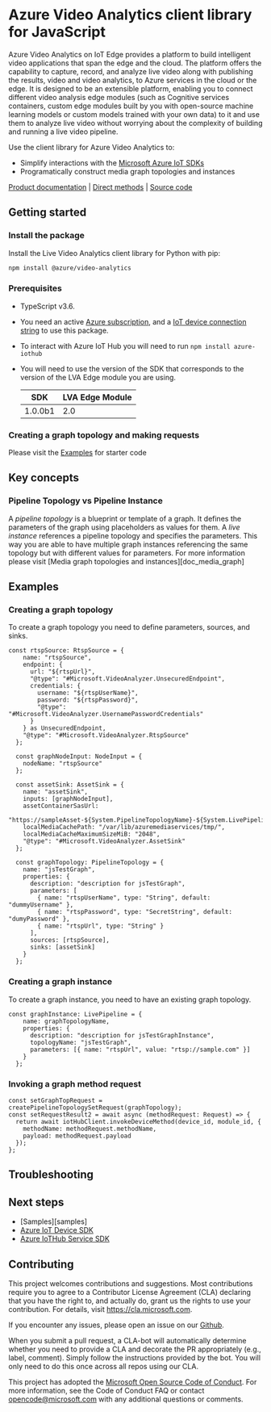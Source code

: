 # Azure Video Analytics client library for JavaScript

Azure Video Analytics on IoT Edge provides a platform to build intelligent video applications that span the edge and the cloud. The platform offers the capability to capture, record, and analyze live video along with publishing the results, video and video analytics, to Azure services in the cloud or the edge. It is designed to be an extensible platform, enabling you to connect different video analysis edge modules (such as Cognitive services containers, custom edge modules built by you with open-source machine learning models or custom models trained with your own data) to it and use them to analyze live video without worrying about the complexity of building and running a live video pipeline.

Use the client library for Azure Video Analytics to:

- Simplify interactions with the [Microsoft Azure IoT SDKs](https://github.com/azure/azure-iot-sdks)
- Programatically construct media graph topologies and instances

[Product documentation][doc_product] | [Direct methods][doc_direct_methods] | [Source code][source]

## Getting started

### Install the package

Install the Live Video Analytics client library for Python with pip:

```bash
npm install @azure/video-analytics
```

### Prerequisites

- TypeScript v3.6.
- You need an active [Azure subscription][azure_sub], and a [IoT device connection string][iot_device_connection_string] to use this package.
- To interact with Azure IoT Hub you will need to run `npm install azure-iothub`
- You will need to use the version of the SDK that corresponds to the version of the LVA Edge module you are using.

  | SDK     | LVA Edge Module |
  | ------- | --------------- |
  | 1.0.0b1 | 2.0             |

### Creating a graph topology and making requests

Please visit the [Examples](#examples) for starter code

## Key concepts

### Pipeline Topology vs Pipeline Instance

A _pipeline topology_ is a blueprint or template of a graph. It defines the parameters of the graph using placeholders as values for them. A _live instance_ references a pipeline topology and specifies the parameters. This way you are able to have multiple graph instances referencing the same topology but with different values for parameters. For more information please visit [Media graph topologies and instances][doc_media_graph]

## Examples

### Creating a graph topology

To create a graph topology you need to define parameters, sources, and sinks.

```
const rtspSource: RtspSource = {
    name: "rtspSource",
    endpoint: {
      url: "${rtspUrl}",
      "@type": "#Microsoft.VideoAnalyzer.UnsecuredEndpoint",
      credentials: {
        username: "${rtspUserName}",
        password: "${rtspPassword}",
        "@type": "#Microsoft.VideoAnalyzer.UsernamePasswordCredentials"
      }
    } as UnsecuredEndpoint,
    "@type": "#Microsoft.VideoAnalyzer.RtspSource"
  };

  const graphNodeInput: NodeInput = {
    nodeName: "rtspSource"
  };

  const assetSink: AssetSink = {
    name: "assetSink",
    inputs: [graphNodeInput],
    assetContainerSasUrl:
      "https://sampleAsset-${System.PipelineTopologyName}-${System.LivePipelineName}.com",
    localMediaCachePath: "/var/lib/azuremediaservices/tmp/",
    localMediaCacheMaximumSizeMiB: "2048",
    "@type": "#Microsoft.VideoAnalyzer.AssetSink"
  };

  const graphTopology: PipelineTopology = {
    name: "jsTestGraph",
    properties: {
      description: "description for jsTestGraph",
      parameters: [
        { name: "rtspUserName", type: "String", default: "dummyUsername" },
        { name: "rtspPassword", type: "SecretString", default: "dumyPassword" },
        { name: "rtspUrl", type: "String" }
      ],
      sources: [rtspSource],
      sinks: [assetSink]
    }
  };

```

### Creating a graph instance

To create a graph instance, you need to have an existing graph topology.

```
const graphInstance: LivePipeline = {
    name: graphTopologyName,
    properties: {
      description: "description for jsTestGraphInstance",
      topologyName: "jsTestGraph",
      parameters: [{ name: "rtspUrl", value: "rtsp://sample.com" }]
    }
  };

```

### Invoking a graph method request

```
const setGraphTopRequest = createPipelineTopologySetRequest(graphTopology);
const setRequestResult2 = await async (methodRequest: Request) => {
  return await iotHubClient.invokeDeviceMethod(device_id, module_id, {
    methodName: methodRequest.methodName,
    payload: methodRequest.payload
  });
};
```

## Troubleshooting

## Next steps

- [Samples][samples]
- [Azure IoT Device SDK][iot-device-sdk]
- [Azure IoTHub Service SDK][iot-hub-sdk]

## Contributing

This project welcomes contributions and suggestions. Most contributions require
you to agree to a Contributor License Agreement (CLA) declaring that you have
the right to, and actually do, grant us the rights to use your contribution.
For details, visit https://cla.microsoft.com.

If you encounter any issues, please open an issue on our [Github][github-page-issues].

When you submit a pull request, a CLA-bot will automatically determine whether
you need to provide a CLA and decorate the PR appropriately (e.g., label,
comment). Simply follow the instructions provided by the bot. You will only
need to do this once across all repos using our CLA.

This project has adopted the
[Microsoft Open Source Code of Conduct][code_of_conduct]. For more information,
see the Code of Conduct FAQ or contact opencode@microsoft.com with any
additional questions or comments.

<!-- LINKS -->

[azure_cli]: https://docs.microsoft.com/cli/azure
[azure_sub]: https://azure.microsoft.com/free/
[cla]: https://cla.microsoft.com
[code_of_conduct]: https://opensource.microsoft.com/codeofconduct/
[coc_faq]: https://opensource.microsoft.com/codeofconduct/faq/
[coc_contact]: mailto:opencode@microsoft.com
[package]: TODO://link-to-published-package
[source]: https://github.com/Azure/azure-sdk-for-js/tree/master/sdk/mediaservices/
[doc_direct_methods]: https://docs.microsoft.com/azure/media-services/live-video-analytics-edge/direct-methods
[doc_product]: https://docs.microsoft.com/azure/media-services/live-video-analytics-edge/
[iot-device-sdk]: https://search.maven.org/search?q=a:iot-service-client
[iot-hub-sdk]: https://github.com/Azure/azure-iot-sdk-java
[iot_device_connection_string]: https://docs.microsoft.com/azure/media-services/live-video-analytics-edge/get-started-detect-motion-emit-events-quickstart
[github-page-issues]: https://github.com/Azure/azure-sdk-for-python/issues

